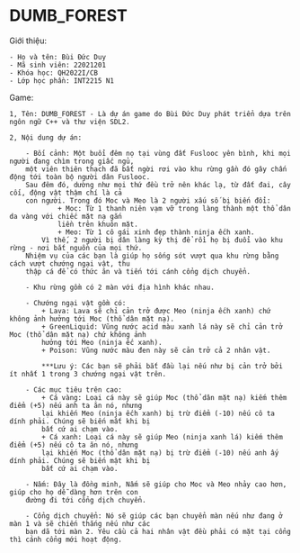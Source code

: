 # DUMB_FOREST

Giới thiệu:

    - Họ và tên: Bùi Đức Duy
    - Mã sinh viên: 22021201
    - Khóa học: QH2022I/CB
    - Lớp học phần: INT2215 N1

Game:

    1, Tên: DUMB_FOREST - Là dự án game do Bùi Đức Duy phát triển dựa trên ngôn ngữ C++ và thư viện SDL2.

    2, Nội dung dự án:

        - Bối cảnh: Một buổi đêm nọ tại vùng đất Fuslooc yên bình, khi mọi người đang chìm trong giấc ngủ,
        một viên thiên thạch đã bất ngời rơi vào khu rừng gần đó gây chấn động tới toàn bộ người dân Fuslooc.
        Sau đêm đó, dường như mọi thứ đều trở nên khác lạ, từ đất đai, cây cối, động vật thậm chí là cả
        con người. Trong đó Moc và Meo là 2 người xấu số bị biến đổi:
                + Moc: Từ 1 thanh niên vạm vỡ trong làng thành một thổ dân da vàng với chiếc mặt nạ gắn 
                liền trên khuôn mặt.
                + Meo: Từ 1 cô gái xinh đẹp thành ninja ếch xanh.
            Vì thế, 2 người bị dân làng kỳ thị để rồi họ bị đuổi vào khu rừng - nơi bắt nguồn của mọi thứ.
        Nhiệm vụ của các bạn là giúp họ sống sót vượt qua khu rừng bằng cách vượt chướng ngại vật, thu 
        thập cá để có thức ăn và tiến tới cánh cổng dịch chuyển.

        - Khu rừng gồm có 2 màn với địa hình khác nhau.

        - Chướng ngại vật gồm có:
            + Lava: Lava sẽ chỉ cản trở được Meo (ninja ếch xanh) chứ không ảnh hưởng tới Moc (thổ dân mặt nạ).
            + GreenLiquid: Vũng nước acid màu xanh lá này sẽ chỉ cản trở Moc (thổ dân mặt nạ) chứ không ảnh 
            hưởng tới Meo (ninja ếc xanh).
            + Poison: Vũng nước màu đen này sẽ cản trở cả 2 nhân vật.

            ***Lưu ý: Các bạn sẽ phải bắt đầu lại nếu như bị cản trở bởi ít nhất 1 trong 3 chướng ngại vật trên.

        - Các mục tiêu trên cao:
            + Cá vàng: Loại cá này sẽ giúp Moc (thổ dân mặt nạ) kiếm thêm điểm (+5) nếu anh ta ăn nó, nhưng 
            lại khiến Meo (ninja ếch xanh) bị trừ điểm (-10) nếu cô ta dính phải. Chúng sẽ biến mất khi bị 
            bất cứ ai chạm vào.
            + Cá xanh: Loại cá này sẽ giúp Meo (ninja xanh lá) kiếm thêm điểm (+5) nếu cô ta ăn nó, nhưng 
            lại khiến Moc (thổ dân mặt nạ) bị trừ điểm (-10) nếu anh ấy dính phải. Chúng sẽ biến mật khi bị
            bất cứ ai chạm vào.

        - Nấm: Đây là đồng minh, Nấm sẽ giúp cho Moc và Meo nhảy cao hơn, giúp cho họ dễ dàng hơn trên con 
        đường đi tới cổng dịch chuyển.

        - Cổng dịch chuyển: Nó sẽ giúp các bạn chuyển màn nếu như đang ở màn 1 và sẽ chiến thắng nếu như các
        bạn dã tới màn 2. Yêu cầu cả hai nhân vật đều phải có mặt tại cổng thì cánh cổng mới hoạt động.